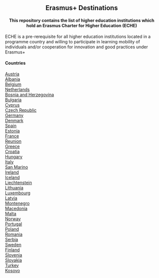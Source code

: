 <h2 align="center">
  Erasmus+ Destinations
</h2>

<h4 align="center">
  This repository contains the list of higher education institutions which hold an Erasmus Charter for Higher Education (ECHE)
</h4>

ECHE is a pre-rerequisite for all higher education institutions located in a programme country and willing to participate in learning mobility of individuals and/or cooperation for innovation and good practices under Erasmus+

<h4>
  Countries
</h4>

<!-- LIST BEGIN -->

  <span>
    <a href="/AT">
      Austria
    </a>
  </span>
  <br />

  <span>
    <a href="/AL">
      Albania
    </a>
  </span>
  <br />

  <span>
    <a href="/BE">
      Belgium
    </a>
  </span>
  <br />

  <span>
    <a href="/NL">
      Netherlands
    </a>
  </span>
  <br />

  <span>
    <a href="/BA">
      Bosnia and Herzegovina
    </a>
  </span>
  <br />

  <span>
    <a href="/BG">
      Bulgaria
    </a>
  </span>
  <br />

  <span>
    <a href="/CY">
      Cyprus
    </a>
  </span>
  <br />

  <span>
    <a href="/CZ">
      Czech Republic
    </a>
  </span>
  <br />

  <span>
    <a href="/DE">
      Germany
    </a>
  </span>
  <br />

  <span>
    <a href="/DK">
      Denmark
    </a>
  </span>
  <br />

  <span>
    <a href="/ES">
      Spain
    </a>
  </span>
  <br />

  <span>
    <a href="/EE">
      Estonia
    </a>
  </span>
  <br />

  <span>
    <a href="/FR">
      France
    </a>
  </span>
  <br />

  <span>
    <a href="/RE">
      Reunion
    </a>
  </span>
  <br />

  <span>
    <a href="/EL">
      Greece
    </a>
  </span>
  <br />

  <span>
    <a href="/HR">
      Croatia
    </a>
  </span>
  <br />

  <span>
    <a href="/HU">
      Hungary
    </a>
  </span>
  <br />

  <span>
    <a href="/IT">
      Italy
    </a>
  </span>
  <br />

  <span>
    <a href="/SM">
      San Marino
    </a>
  </span>
  <br />

  <span>
    <a href="/IE">
      Ireland
    </a>
  </span>
  <br />

  <span>
    <a href="/IS">
      Iceland
    </a>
  </span>
  <br />

  <span>
    <a href="/LI">
      Liechtenstein
    </a>
  </span>
  <br />

  <span>
    <a href="/LT">
      Lithuania
    </a>
  </span>
  <br />

  <span>
    <a href="/LU">
      Luxembourg
    </a>
  </span>
  <br />

  <span>
    <a href="/LV">
      Latvia
    </a>
  </span>
  <br />

  <span>
    <a href="/ME">
      Montenegro
    </a>
  </span>
  <br />

  <span>
    <a href="/MK">
      Macedonia
    </a>
  </span>
  <br />

  <span>
    <a href="/MT">
      Malta
    </a>
  </span>
  <br />

  <span>
    <a href="/NO">
      Norway
    </a>
  </span>
  <br />

  <span>
    <a href="/PT">
      Portugal
    </a>
  </span>
  <br />

  <span>
    <a href="/PL">
      Poland
    </a>
  </span>
  <br />

  <span>
    <a href="/RO">
      Romania
    </a>
  </span>
  <br />

  <span>
    <a href="/RS">
      Serbia
    </a>
  </span>
  <br />

  <span>
    <a href="/SE">
      Sweden
    </a>
  </span>
  <br />

  <span>
    <a href="/FI">
      Finland
    </a>
  </span>
  <br />

  <span>
    <a href="/SI">
      Slovenia
    </a>
  </span>
  <br />

  <span>
    <a href="/SK">
      Slovakia
    </a>
  </span>
  <br />

  <span>
    <a href="/TR">
      Turkey
    </a>
  </span>
  <br />

  <span>
    <a href="/XK">
      Kosovo
    </a>
  </span>
  <br />
<!-- LIST END -->
